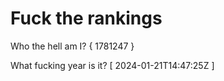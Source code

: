 # Fuck the rankings

Who the hell am I?
{ 1781247 }

What fucking year is it?
[ 2024-01-21T14:47:25Z ]
